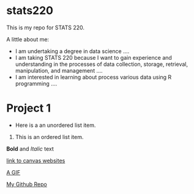 # stats220

This is my repo for STATS 220.

A little about me:

- I am undertaking a degree in data science ....
- I am taking STATS 220 because I want to gain experience and understanding in the processes of data collection, storage, retrieval, manipulation, and management ....
- I am interested in learning about process various data using R programming ....

# Project 1

- Here is a an unordered list item.
1. This is an ordered list item.

**Bold** and *Italic* text

[link to canvas websites](https://canvas.auckland.ac.nz/)

[A GIF](https://media.giphy.com/media/ebusuVHxUlZp6/giphy.gif?cid=790b7611zej6b82pq56l3k3u2utkwg8rmkjlhs0tu5t3wbuu&ep=v1_gifs_search&rid=giphy.gif&ct=g)

[My Github Repo](https://github.com/lateyoun9/stats220)
